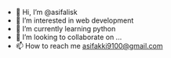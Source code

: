 - 👋 Hi, I’m @asifalisk
- 👀 I’m interested in web development
- 🌱 I’m currently learning python
- 💞️ I’m looking to collaborate on ...
- 📫 How to reach me asifakki9100@gmail.com

<!---
asifalisk/asifalisk is a ✨ special ✨ repository because its `README.md` (this file) appears on your GitHub profile.
You can click the Preview link to take a look at your changes.
--->
